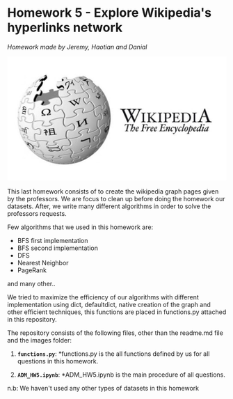 # Homework 5 - Explore Wikipedia's hyperlinks network
*Homework made by Jeremy, Haotian and Danial*

![](./images/wiki-logo.jpg)

This last homework consists of to create the wikipedia graph pages given by the professors. We are focus to clean up before doing the homework our datasets. After, we write many different algorithms in order to solve the professors requests. 

Few algorithms that we used in this homework are:

- BFS first implementation
- BFS second implementation
- DFS
- Nearest Neighbor
- PageRank

and many other..

We tried to maximize the efficiency of our algorithms with different implementation using dict, defaultdict, native creation of the graph and other efficient techniques, this functions are placed in functions.py attached in this repository. 

The repository consists of the following files, other than the readme.md file and the images folder:

1. __`functions.py`__: 
    *functions.py is the all functions defined by us for all questions in this homework.

2. __`ADM_HW5.ipynb`__:
    *ADM_HW5.ipynb is the main procedure of all questions.
   
n.b: We haven't used any other types of datasets in this homework

